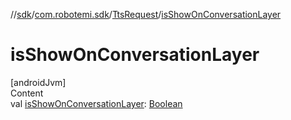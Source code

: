 //[sdk](../../../index.md)/[com.robotemi.sdk](../index.md)/[TtsRequest](index.md)/[isShowOnConversationLayer](is-show-on-conversation-layer.md)



# isShowOnConversationLayer  
[androidJvm]  
Content  
val [isShowOnConversationLayer](is-show-on-conversation-layer.md): [Boolean](https://kotlinlang.org/api/latest/jvm/stdlib/kotlin/-boolean/index.html)  



